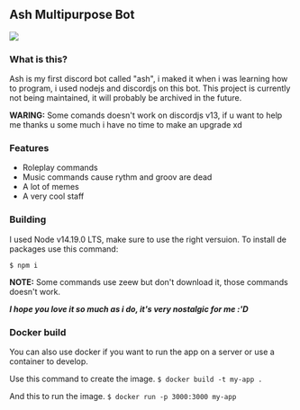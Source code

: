 ## Ash Multipurpose Bot

![](http://pm1.narvii.com/7589/91246e5ee7fe17e3b7d2aeb199a2c852272e22f6r1-1500-667v2_00.jpg)

### What is this?
Ash is my first discord bot called "ash", i maked it when i was learning how to program, i used nodejs and discordjs on this bot.
This project is currently not being maintained, it will probably be archived in the future.

**WARING:** Some comands doesn't work on discordjs v13, if u want to help me thanks u some much i have no time to make an upgrade xd

### Features 
- Roleplay commands
- Music commands cause rythm and groov are dead 
- A lot of memes
- A very cool staff

### Building
I used Node v14.19.0 LTS, make sure to use the right versuion.
To install de packages use this command:

`$ npm i`

**NOTE:** Some commands use zeew but don't download it, those commands doesn't work.

___I hope you love it so much as i do, it's very nostalgic for me :'D___

### Docker build
You can also use docker if you want to run the app on a server or use a container to develop.

Use this command to create the image.
`$ docker build -t my-app .`

And this to run the image.
`$ docker run -p 3000:3000 my-app`
